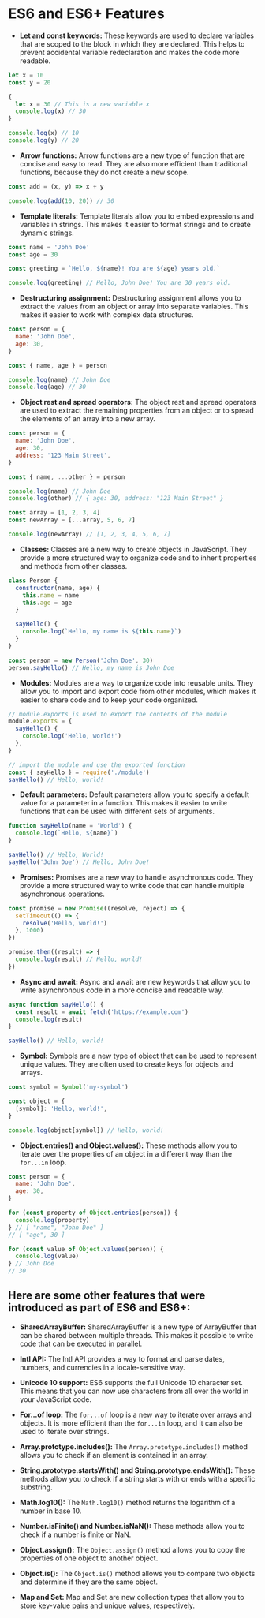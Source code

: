 # ES6 and ES6+ Features

- **Let and const keywords:** These keywords are used to declare variables that are scoped to the block in which they are declared. This helps to prevent accidental variable redeclaration and makes the code more readable.

```javascript
let x = 10
const y = 20

{
  let x = 30 // This is a new variable x
  console.log(x) // 30
}

console.log(x) // 10
console.log(y) // 20
```

- **Arrow functions:** Arrow functions are a new type of function that are concise and easy to read. They are also more efficient than traditional functions, because they do not create a new scope.

```javascript
const add = (x, y) => x + y

console.log(add(10, 20)) // 30
```

- **Template literals:** Template literals allow you to embed expressions and variables in strings. This makes it easier to format strings and to create dynamic strings.

```javascript
const name = 'John Doe'
const age = 30

const greeting = `Hello, ${name}! You are ${age} years old.`

console.log(greeting) // Hello, John Doe! You are 30 years old.
```

- **Destructuring assignment:** Destructuring assignment allows you to extract the values from an object or array into separate variables. This makes it easier to work with complex data structures.

```javascript
const person = {
  name: 'John Doe',
  age: 30,
}

const { name, age } = person

console.log(name) // John Doe
console.log(age) // 30
```

- **Object rest and spread operators:** The object rest and spread operators are used to extract the remaining properties from an object or to spread the elements of an array into a new array.

```javascript
const person = {
  name: 'John Doe',
  age: 30,
  address: '123 Main Street',
}

const { name, ...other } = person

console.log(name) // John Doe
console.log(other) // { age: 30, address: "123 Main Street" }

const array = [1, 2, 3, 4]
const newArray = [...array, 5, 6, 7]

console.log(newArray) // [1, 2, 3, 4, 5, 6, 7]
```

- **Classes:** Classes are a new way to create objects in JavaScript. They provide a more structured way to organize code and to inherit properties and methods from other classes.

```javascript
class Person {
  constructor(name, age) {
    this.name = name
    this.age = age
  }

  sayHello() {
    console.log(`Hello, my name is ${this.name}`)
  }
}

const person = new Person('John Doe', 30)
person.sayHello() // Hello, my name is John Doe
```

- **Modules:** Modules are a way to organize code into reusable units. They allow you to import and export code from other modules, which makes it easier to share code and to keep your code organized.

```javascript
// module.exports is used to export the contents of the module
module.exports = {
  sayHello() {
    console.log('Hello, world!')
  },
}

// import the module and use the exported function
const { sayHello } = require('./module')
sayHello() // Hello, world!
```

- **Default parameters:** Default parameters allow you to specify a default value for a parameter in a function. This makes it easier to write functions that can be used with different sets of arguments.

```javascript
function sayHello(name = 'World') {
  console.log(`Hello, ${name}`)
}

sayHello() // Hello, World!
sayHello('John Doe') // Hello, John Doe!
```

- **Promises:** Promises are a new way to handle asynchronous code. They provide a more structured way to write code that can handle multiple asynchronous operations.

```javascript
const promise = new Promise((resolve, reject) => {
  setTimeout(() => {
    resolve('Hello, world!')
  }, 1000)
})

promise.then((result) => {
  console.log(result) // Hello, world!
})
```

- **Async and await:** Async and await are new keywords that allow you to write asynchronous code in a more concise and readable way.

```javascript
async function sayHello() {
  const result = await fetch('https://example.com')
  console.log(result)
}

sayHello() // Hello, world!
```

- **Symbol:** Symbols are a new type of object that can be used to represent unique values. They are often used to create keys for objects and arrays.

```javascript
const symbol = Symbol('my-symbol')

const object = {
  [symbol]: 'Hello, world!',
}

console.log(object[symbol]) // Hello, world!
```

- **Object.entries() and Object.values():** These methods allow you to iterate over the properties of an object in a different way than the `for...in` loop.

```javascript
const person = {
  name: 'John Doe',
  age: 30,
}

for (const property of Object.entries(person)) {
  console.log(property)
} // [ "name", "John Doe" ]
// [ "age", 30 ]

for (const value of Object.values(person)) {
  console.log(value)
} // John Doe
// 30
```

## Here are some other features that were introduced as part of ES6 and ES6+:

- **SharedArrayBuffer:** SharedArrayBuffer is a new type of ArrayBuffer that can be shared between multiple threads. This makes it possible to write code that can be executed in parallel.

- **Intl API:** The Intl API provides a way to format and parse dates, numbers, and currencies in a locale-sensitive way.

- **Unicode 10 support:** ES6 supports the full Unicode 10 character set. This means that you can now use characters from all over the world in your JavaScript code.

- **For...of loop:** The `for...of` loop is a new way to iterate over arrays and objects. It is more efficient than the `for...in` loop, and it can also be used to iterate over strings.

- **Array.prototype.includes():** The `Array.prototype.includes()` method allows you to check if an element is contained in an array.

- **String.prototype.startsWith() and String.prototype.endsWith():** These methods allow you to check if a string starts with or ends with a specific substring.

- **Math.log10():** The `Math.log10()` method returns the logarithm of a number in base 10.

- **Number.isFinite() and Number.isNaN():** These methods allow you to check if a number is finite or NaN.

- **Object.assign():** The `Object.assign()` method allows you to copy the properties of one object to another object.

- **Object.is():** The `Object.is()` method allows you to compare two objects and determine if they are the same object.

- **Map and Set:** Map and Set are new collection types that allow you to store key-value pairs and unique values, respectively.
